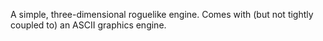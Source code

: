 A simple, three-dimensional roguelike engine. Comes with
(but not tightly coupled to) an ASCII graphics engine.
